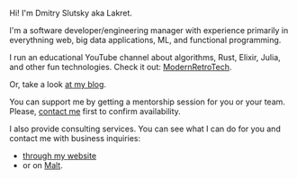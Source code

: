 Hi! I'm Dmitry Slutsky aka Lakret.

I'm a software developer/engineering manager with experience primarily in everythning web, big data applications, ML, and functional programming.

I run an educational YouTube channel about algorithms, Rust, Elixir, Julia, and other fun technologies.
Check it out: [ModernRetroTech](https://www.youtube.com/c/ModernRetroTech). 

Or, take a look [at my blog](https://lakret.net/blog).

You can support me by getting a mentorship session for you or your team. Please, [contact me](https://lakret.net/) first to confirm availability.

I also provide consulting services. You can see what I can do for you and contact me with business inquiries:

- [through my website](https://lakret.net/)
- or on [Malt](https://en.malt.de/profile/lakret).
